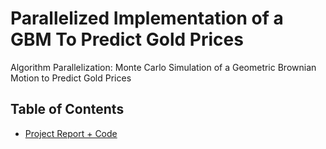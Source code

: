 # Parallelized Implementation of a GBM To Predict Gold Prices
Algorithm Parallelization: Monte Carlo Simulation of a Geometric Brownian Motion to Predict Gold Prices

## Table of Contents

* [Project Report + Code](https://github.com/amir-ghaderi/Breast-Cancer-Tumor-Classification/blob/master/Final%20Report.pdf) 
